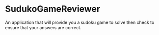 # SudukoGameReviewer
An application that will provide you a sudoku game to solve then check to ensure that your answers are correct.
